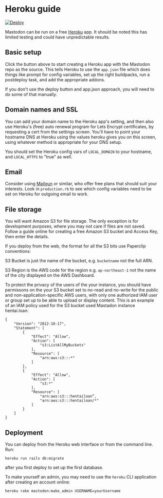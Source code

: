 Heroku guide
============

[![Deploy](https://www.herokucdn.com/deploy/button.svg)](https://dashboard.heroku.com/new?button-url=https://github.com/tootsuite/mastodon&template=https://github.com/tootsuite/mastodon)

Mastodon can be run on a free [Heroku](https://heroku.com) app. It should be
noted this has limited testing and could have unpredictable results.

## Basic setup

Click the button above to start creating a Heroku app with the Mastodon repo as
the source. This tells Heroku to use the `app.json` file which does things like
prompt for config variables, set up the right buildpacks, run a postdeploy task,
and add the appropriate addons.

If you don't use the deploy button and app.json approach, you will need to do
some of that manually.

## Domain names and SSL

You can add your domain name to the Heroku app's setting, and then also use
Heroku's (free) auto renewal program for Lets Encrypt certificates, by
requesting a cert from the settings screen. You'll have to point your hostname
DNS at Heroku using the values heroku gives you on this screen, using whatever
method is appropriate for your DNS setup.

You should set the Heroku config vars of `LOCAL_DOMAIN` to your hostname, and
`LOCAL_HTTPS` to "true" as well.

## Email

Consider using [Mailgun](https://mailgun.com) or similar, who offer free plans
that should suit your interests. Look in `production.rb` to see which config
variables need to be set on Heroku for outgoing email to work.

## File storage

You will want Amazon S3 for file storage. The only exception is for development
purposes, where you may not care if files are not saved. Follow a guide online
for creating a free Amazon S3 bucket and Access Key, then enter the details.

If you deploy from the web, the format for all the S3 bits use Paperclip conventions:

S3 Bucket is just the name of the bucket, e.g. `bucketname` not the full ARN.

S3 Region is the AWS code for the region e.g. `ap-northeast-1` not the name of the city displayed on the AWS Dashboard.

To protect the privacy of the users of the your instance, you should have permissons on the your S3 bucket set to no-read and no-write for the public and non-application-specific AWS users, with only one authorized IAM user or group set up to be able to upload or display content. This is an example of an IAM policy used for the S3 bucket used Mastadon instance hentai.loan:

    {
        "Version": "2012-10-17",
        "Statement": [
            {
                "Effect": "Allow",
                "Action": [
                    "s3:ListAllMyBuckets"
                ],
                "Resource": [
                    "arn:aws:s3:::*"
                ]
            },
            {
                "Effect": "Allow",
                "Action": [
                    "s3:*"
                ],
                "Resource": [
                    "arn:aws:s3:::hentailoan”,
                    "arn:aws:s3:::hentailoan/*"
                ]
            }
        ]
    }


## Deployment

You can deploy from the Heroku web interface or from the command line. Run:

  `heroku run rails db:migrate`

after you first deploy to set up the first database.

To make yourself an admin, you may need to use the `heroku` CLI application after creating an account online:

  `heroku rake mastodon:make_admin USERNAME=yourUsername`
